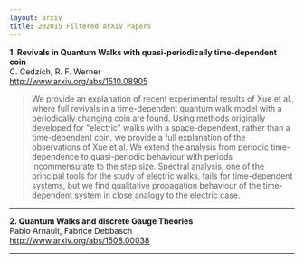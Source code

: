 ```yaml
---
layout: arxiv
title: 202015 Filtered arXiv Papers
---
```


**1.    Revivals in Quantum Walks with quasi-periodically time-dependent coin**  
C. Cedzich, R. F. Werner  
http://www.arxiv.org/abs/1510.08905  
<blockquote>
<p>
We provide an explanation of recent experimental results of Xue et al., where full revivals in a time-dependent quantum walk model with a periodically changing coin are found. Using methods originally developed for "electric" walks with a space-dependent, rather than a time-dependent coin, we provide a full explanation of the observations of Xue et al. We extend the analysis from periodic time-dependence to quasi-periodic behaviour with periods incommensurate to the step size. Spectral analysis, one of the principal tools for the study of electric walks, fails for time-dependent systems, but we find qualitative propagation behaviour of the time-dependent system in close analogy to the electric case.
</p>
</blockquote>

------

**2.    Quantum Walks and discrete Gauge Theories**  
Pablo Arnault, Fabrice Debbasch  
http://www.arxiv.org/abs/1508.00038  
<blockquote>
<p>

</p>
</blockquote>

------

